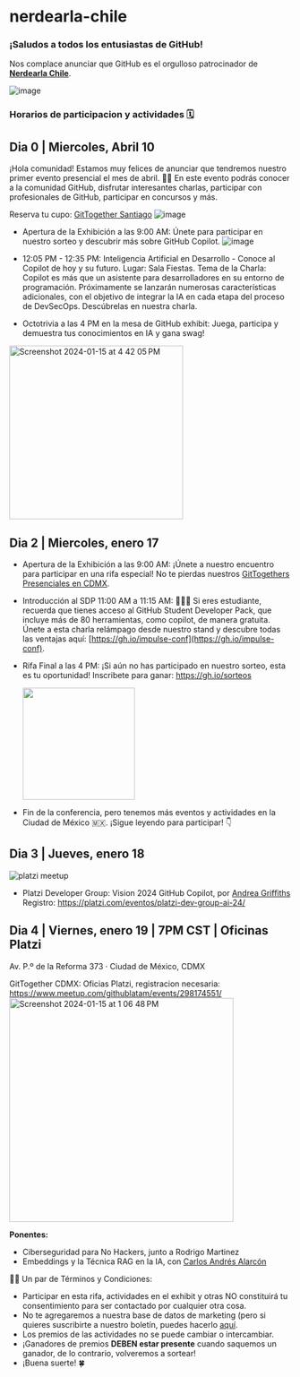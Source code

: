 # nerdearla-chile
### ¡Saludos a todos los entusiastas de GitHub!

Nos complace anunciar que GitHub es el orgulloso patrocinador de **[Nerdearla Chile]([http://www.eventbrite.ca/e/637519998477/?discount=sponsorfriends20Jan2024](https://nerdear.la/en/))**. 

![image](https://github.com/gittogethers/nerdearla-chile/assets/20666190/fc4a7b10-a7a0-457d-bd5e-1796203bcb80)

### Horarios de participacion y actividades 🗓️

## Dia 0 | Miercoles, Abril 10

¡Hola comunidad!
Estamos muy felices de anunciar que tendremos nuestro primer evento presencial el mes de abril. 🙌🏼
En este evento podrás conocer a la comunidad GitHub, disfrutar interesantes charlas, participar con profesionales de GitHub, participar en concursos y más.

Reserva tu cupo: [GitTogether Santiago](https://www.meetup.com/gittogether-santiago/)
![image](https://github.com/gittogethers/nerdearla-chile/assets/20666190/0c685701-e93a-460e-bc4b-165686f50ddd)






- Apertura de la Exhibición a las 9:00 AM: Únete para participar en nuestro sorteo y descubrir más sobre GitHub Copilot.
  ![image](https://github.com/githubpresente/impulse-ai/assets/20666190/17c9e05a-cc58-4f09-a765-67ffbbb6671b)
  
- 12:05 PM - 12:35 PM: Inteligencia Artificial en Desarrollo - Conoce al Copilot de hoy y su futuro. Lugar: Sala Fiestas.
Tema de la Charla: Copilot es más que un asistente para desarrolladores en su entorno de programación. Próximamente se lanzarán numerosas características adicionales, con el objetivo de integrar la IA en cada etapa del proceso de DevSecOps. Descúbrelas en nuestra charla.

- Octotrivia a las 4 PM en la mesa de GitHub exhibit: Juega, participa y demuestra tus conocimientos en IA y gana swag!
<img width="310" alt="Screenshot 2024-01-15 at 4 42 05 PM" src="https://github.com/githubpresente/impulse-ai/assets/20666190/d31a374b-8816-4c41-b34b-ae8ef3e948e5">

## Dia 2 | Miercoles, enero 17

- Apertura de la Exhibición a las 9:00 AM: ¡Únete a nuestro encuentro para participar en una rifa especial! No te pierdas nuestros [GitTogethers Presenciales en CDMX](https://gh.io/grupomexico).
- Introducción al SDP 11:00 AM a 11:15 AM: 👩🏻‍🎓 Si eres estudiante, recuerda que tienes acceso al GitHub Student Developer Pack, que incluye más de 80 herramientas, como copilot, de manera gratuita. Únete a esta charla relámpago desde nuestro stand y descubre todas las ventajas aquí: [https://gh.io/impulse-conf](https://gh.io/impulse-conf).
- Rifa Final a las 4 PM:    ¡Si aún no has participado en nuestro sorteo, esta es tu oportunidad! Inscribete para ganar: https://gh.io/sorteos
  
   <img src="https://github.com/githubpresente/impulse-ai/assets/20666190/7411881f-c63d-40a8-9fca-4158ea59f489" width="200" height="200">
- Fin de la conferencia, pero tenemos más eventos y actividades en la Ciudad de México 🇲🇽. ¡Sigue leyendo para participar! 👇

## Dia 3 | Jueves, enero 18
![platzi meetup](https://github.com/githubpresente/impulse-ai/assets/20666190/2c337026-eb8b-463f-87c6-4d7329a776bc)
- Platzi Developer Group: Vision 2024 GitHub Copilot, por [Andrea Griffiths](https://www.instagram.com/alacolombiadev) Registro: https://platzi.com/eventos/platzi-dev-group-ai-24/

## Dia 4 | Viernes, enero 19 | 7PM CST | Oficinas Platzi 
Av. P.º de la Reforma 373 · Ciudad de México, CDMX

GitTogether CDMX: Oficias Platzi, registracion necesaria: https://www.meetup.com/githublatam/events/298174551/
<img width="400" alt="Screenshot 2024-01-15 at 1 06 48 PM" src="https://github.com/githubpresente/impulse-ai/assets/20666190/c0a8c9ac-0385-4991-806c-49707b9758e0">

**Ponentes:**
- Ciberseguridad para No Hackers, junto a Rodrigo Martinez
- Embeddings y la Técnica RAG en la IA, con [Carlos Andrés Alarcón](https://www.instagram.com/alarcon7a/)

✍🏽 Un par de Términos y Condiciones:
- Participar en esta rifa, actividades en el exhibit y otras NO constituirá tu consentimiento para ser contactado por cualquier otra cosa.
- No te agregaremos a nuestra base de datos de marketing (pero si quieres suscribirte a nuestro boletín, puedes hacerlo [aquí](https://resources.github.com/newsletter/).
- Los premios de las actividades no se puede cambiar o intercambiar.
- ¡Ganadores de premios **DEBEN estar presente** cuando saquemos un ganador, de lo contrario, volveremos a sortear!
- ¡Buena suerte! 🍀
